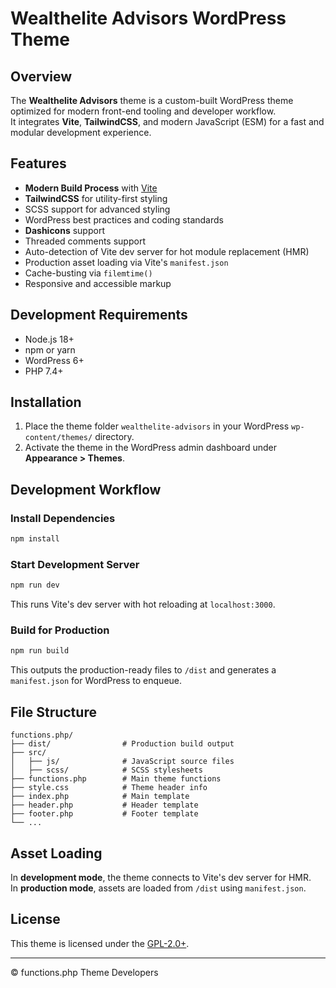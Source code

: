 # Wealthelite Advisors WordPress Theme

## Overview
The **Wealthelite Advisors** theme is a custom-built WordPress theme optimized for modern front-end tooling and developer workflow.  
It integrates **Vite**, **TailwindCSS**, and modern JavaScript (ESM) for a fast and modular development experience.

## Features
- **Modern Build Process** with [Vite](https://vitejs.dev/)
- **TailwindCSS** for utility-first styling
- SCSS support for advanced styling
- WordPress best practices and coding standards
- **Dashicons** support
- Threaded comments support
- Auto-detection of Vite dev server for hot module replacement (HMR)
- Production asset loading via Vite's `manifest.json`
- Cache-busting via `filemtime()`
- Responsive and accessible markup

## Development Requirements
- Node.js 18+
- npm or yarn
- WordPress 6+
- PHP 7.4+

## Installation
1. Place the theme folder `wealthelite-advisors` in your WordPress `wp-content/themes/` directory.
2. Activate the theme in the WordPress admin dashboard under **Appearance > Themes**.

## Development Workflow

### Install Dependencies
```bash
npm install
```

### Start Development Server
```bash
npm run dev
```
This runs Vite's dev server with hot reloading at `localhost:3000`.

### Build for Production
```bash
npm run build
```
This outputs the production-ready files to `/dist` and generates a `manifest.json` for WordPress to enqueue.

## File Structure
```
functions.php/
├── dist/                # Production build output
├── src/
│   ├── js/              # JavaScript source files
│   ├── scss/            # SCSS stylesheets
├── functions.php        # Main theme functions
├── style.css            # Theme header info
├── index.php            # Main template
├── header.php           # Header template
├── footer.php           # Footer template
└── ...
```

## Asset Loading
In **development mode**, the theme connects to Vite's dev server for HMR.  
In **production mode**, assets are loaded from `/dist` using `manifest.json`.

## License
This theme is licensed under the [GPL-2.0+](https://www.gnu.org/licenses/gpl-2.0.html).

---
© functions.php Theme Developers
